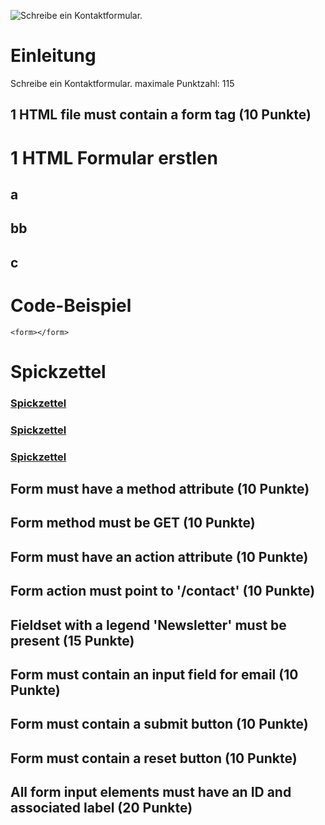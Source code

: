 ![Schreibe ein Kontaktformular.](https://techstarter.de/wp-content/uploads/2022/04/AWS_Restart_Logo_RGB.png)
# Einleitung
Schreibe ein Kontaktformular.
maximale Punktzahl: 115

## 1 HTML file must contain a form tag (10 Punkte)
# 1 HTML Formular erstlen
## a
## bb
## c

# Code-Beispiel
`<form></form>`
# Spickzettel
### [Spickzettel](https://www.google.com) 
### [Spickzettel](https://www.wikipedia.com) 
### [Spickzettel](https://www.w3schools.com/html/html_forms.asp) 

## Form must have a method attribute (10 Punkte)
## Form method must be GET (10 Punkte)
## Form must have an action attribute (10 Punkte)
## Form action must point to '/contact' (10 Punkte)
## Fieldset with a legend 'Newsletter' must be present (15 Punkte)
## Form must contain an input field for email (10 Punkte)
## Form must contain a submit button (10 Punkte)
## Form must contain a reset button (10 Punkte)
## All form input elements must have an ID and associated label (20 Punkte)
